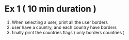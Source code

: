 # Ex 1 ( 10 min duration )

1. When selecting a user, print all the user borders
2. user have a country, and each country have borders
3. finally print the countries flags ( only borders countries )
